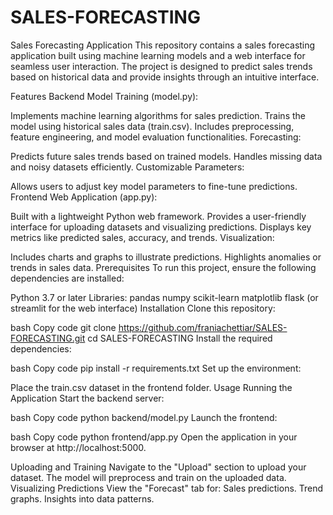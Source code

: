 # SALES-FORECASTING


Sales Forecasting Application
This repository contains a sales forecasting application built using machine learning models and a web interface for seamless user interaction. The project is designed to predict sales trends based on historical data and provide insights through an intuitive interface.

Features
Backend
Model Training (model.py):

Implements machine learning algorithms for sales prediction.
Trains the model using historical sales data (train.csv).
Includes preprocessing, feature engineering, and model evaluation functionalities.
Forecasting:

Predicts future sales trends based on trained models.
Handles missing data and noisy datasets efficiently.
Customizable Parameters:

Allows users to adjust key model parameters to fine-tune predictions.
Frontend
Web Application (app.py):

Built with a lightweight Python web framework.
Provides a user-friendly interface for uploading datasets and visualizing predictions.
Displays key metrics like predicted sales, accuracy, and trends.
Visualization:

Includes charts and graphs to illustrate predictions.
Highlights anomalies or trends in sales data.
Prerequisites
To run this project, ensure the following dependencies are installed:

Python 3.7 or later
Libraries:
pandas
numpy
scikit-learn
matplotlib
flask (or streamlit for the web interface)
Installation
Clone this repository:

bash
Copy code
git clone https://github.com/franiachettiar/SALES-FORECASTING.git
cd SALES-FORECASTING
Install the required dependencies:

bash
Copy code
pip install -r requirements.txt
Set up the environment:

Place the train.csv dataset in the frontend folder.
Usage
Running the Application
Start the backend server:

bash
Copy code
python backend/model.py
Launch the frontend:

bash
Copy code
python frontend/app.py
Open the application in your browser at http://localhost:5000.

Uploading and Training
Navigate to the "Upload" section to upload your dataset.
The model will preprocess and train on the uploaded data.
Visualizing Predictions
View the "Forecast" tab for:
Sales predictions.
Trend graphs.
Insights into data patterns.
